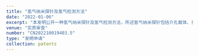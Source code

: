```yaml
---
title: "氢气纳米探针及氢气检测方法"
date: "2022-01-06"
excerpt: "本发明公开一种氢气纳米探针及氢气检测方法，所述氢气纳米探针包括介孔载体、贵金属纳米颗粒以及与氢气反应的探针分子，所述贵金属纳米颗粒负载在所述介孔载体上，所述探针分子负载在所述介孔载体上，所述探针分子中含有能与氢气反应的官能团。本发明提供的氢气纳米探针，采用介孔载体作为负载贵金属纳米颗粒和荧光分子的载体，有利于氢气纳米探针的生物安全性，提高其在生物内的适用性；而探针分子中的官能团能够被氢气还原，从而出现吸电子能力的变化，实现对氢气的检测；而贵金属纳米颗粒的存在会促进氢气的催化还原，提高氢气检测效率；该氢气纳米探针有助于对氢气治疗提供一个有效检测手段。"
venue: "实质审查"
number: "CN202210019403.5"
type: "发明申请"
collection: patents
---
```



